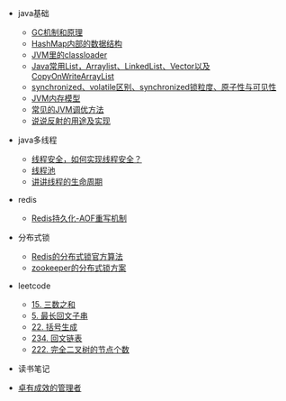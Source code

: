 - java基础
    - [GC机制和原理](docs/java/java-basic/gc-mechanism-and-principle.md)
    - [HashMap内部的数据结构](docs/java/java-basic/java-hashmap.md)
    <!-- - [JVM虚拟机内存划分、类加载器、垃圾收集算法、垃圾收集器、class文件结构是如何解析的](docs/java/java-basic/jvm-memory-classloader-gc-class-structure.md) -->
    - [JVM里的classloader](docs/java/java-basic/jvm-classloader.md)
    - [Java常用List，Arraylist、LinkedList、Vector以及CopyOnWriteArrayList](docs/java/java-basic/Java-List-Arraylist-LinkedList-Vector-CopyOnWriteArrayList.md)
    - [synchronized、volatile区别、synchronized锁粒度、原子性与可见性](docs/java/java-basic/java-synchronized-volatile.md)
    - [JVM内存模型](docs/java/java-basic/jvm-memory-module.md)
    - [常见的JVM调优方法](docs/java/java-basic/jvm-args-optimization.md)
    - [说说反射的用途及实现](docs/java/java-basic/java-reflection-realization.md)
- java多线程
    - [线程安全，如何实现线程安全？](docs/java/java-multi-thread/java-thread-safe.md)
    - [线程池](docs/java/java-multi-thread/java-thread-pool-mechanism.md)
    - [讲讲线程的生命周期](docs/java/java-multi-thread/java-thread-life-circle.md)

- redis
    - [Redis持久化-AOF重写机制](docs/redis/redis-aof-rewrite.md)

- 分布式锁
    - [Redis的分布式锁官方算法](docs/distributed-lock/redis.md)
    - [zookeeper的分布式锁方案](docs/distributed-lock/zookeeper.md)

- leetcode
    - [15. 三数之和](docs/leetcode/threesum.md)
    - [5. 最长回文子串](docs/leetcode/最长回文子串.md)
    - [22. 括号生成](docs/leetcode/括号生成.md)
    - [234. 回文链表](docs/leetcode/回文链表.md)
    - [222. 完全二叉树的节点个数](docs/leetcode/完全二叉树的节点个数.md)

- 读书笔记
- [卓有成效的管理者](docs/books/卓有成效的管理者.md)